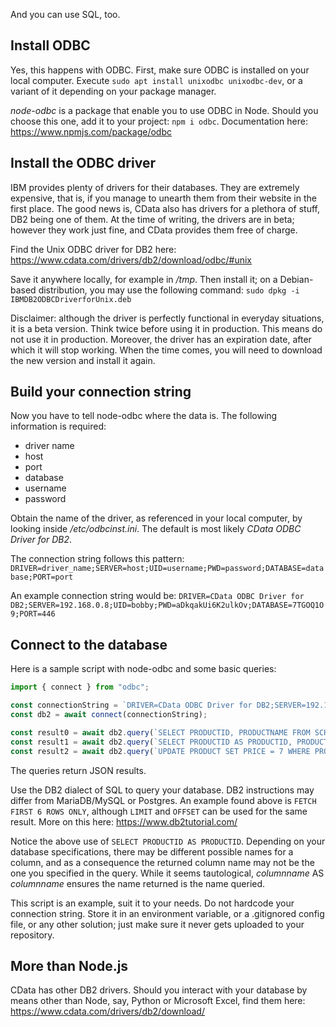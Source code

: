 And you can use SQL, too.

## Install ODBC

Yes, this happens with ODBC. First, make sure ODBC is installed on your local computer. Execute `sudo apt install unixodbc unixodbc-dev`, or a variant of it depending on your package manager.

_node-odbc_ is a package that enable you to use ODBC in Node. Should you choose this one, add it to your project: `npm i odbc`. Documentation here: https://www.npmjs.com/package/odbc

## Install the ODBC driver

IBM provides plenty of drivers for their databases. They are extremely expensive, that is, if you manage to unearth them from their website in the first place. The good news is, CData also has drivers for a plethora of stuff, DB2 being one of them. At the time of writing, the drivers are in beta; however they work just fine, and CData provides them free of charge.

Find the Unix ODBC driver for DB2 here: https://www.cdata.com/drivers/db2/download/odbc/#unix

Save it anywhere locally, for example in _/tmp_. Then install it; on a Debian-based distribution, you may use the following command: `sudo dpkg -i IBMDB2ODBCDriverforUnix.deb`

Disclaimer: although the driver is perfectly functional in everyday situations, it is a beta version. Think twice before using it in production. This means do not use it in production. Moreover, the driver has an expiration date, after which it will stop working. When the time comes, you will need to download the new version and install it again.


## Build your connection string

Now you have to tell node-odbc where the data is. The following information is required:
- driver name
- host
- port
- database
- username
- password

Obtain the name of the driver, as referenced in your local computer, by looking inside _/etc/odbcinst.ini_. The default is most likely _CData ODBC Driver for DB2_.

The connection string follows this pattern: `DRIVER=driver_name;SERVER=host;UID=username;PWD=password;DATABASE=database;PORT=port`

An example connection string would be: `DRIVER=CData ODBC Driver for DB2;SERVER=192.168.0.8;UID=bobby;PWD=aDkqakUi6K2ulkOv;DATABASE=7TGOQ1O9;PORT=446`

## Connect to the database

Here is a sample script with node-odbc and some basic queries:

```js
import { connect } from "odbc";

const connectionString = `DRIVER=CData ODBC Driver for DB2;SERVER=192.168.0.8;UID=bobby;PWD=aDkqakUi6K2ulkOv;DATABASE=7TGOQ1O9;PORT=446`;
const db2 = await connect(connectionString);

const result0 = await db2.query(`SELECT PRODUCTID, PRODUCTNAME FROM SCHEMA.PRODUCT FETCH FIRST 6 ROWS ONLY`);
const result1 = await db2.query(`SELECT PRODUCTID AS PRODUCTID, PRODUCTNAME AS PRODUCTNAME FROM SCHEMA.PRODUCT LIMIT 1000 OFFSET 4000`);
const result2 = await db2.query(`UPDATE PRODUCT SET PRICE = 7 WHERE PRODUCTID = 160`);
```

The queries return JSON results.

Use the DB2 dialect of SQL to query your database. DB2 instructions may differ from MariaDB/MySQL or Postgres. An example found above is `FETCH FIRST 6 ROWS ONLY`, although `LIMIT` and `OFFSET` can be used for the same result. More on this here: https://www.db2tutorial.com/

Notice the above use of `SELECT PRODUCTID AS PRODUCTID`. Depending on your database specifications, there may be different possible names for a column, and as a consequence the returned column name may not be the one you specified in the query. While it seems tautological, _columnname_ AS _columnname_ ensures the name returned is the name queried.

This script is an example, suit it to your needs. Do not hardcode your connection string. Store it in an environment variable, or a .gitignored config file, or any other solution; just make sure it never gets uploaded to your repository.

## More than Node.js

CData has other DB2 drivers. Should you interact with your database by means other than Node, say, Python or Microsoft Excel, find them here: https://www.cdata.com/drivers/db2/download/
